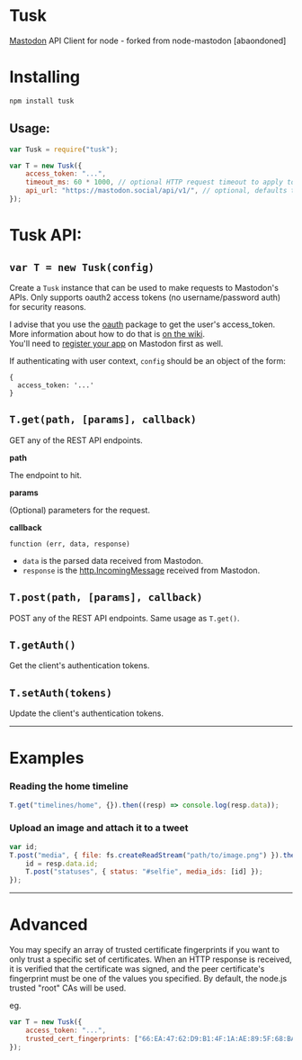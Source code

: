 # Tusk

[Mastodon](https://github.com/skullzarmy/Tusk) API Client for node - forked from node-mastodon [abaondoned]

# Installing

```
npm install tusk
```

## Usage:

```javascript
var Tusk = require("tusk");

var T = new Tusk({
    access_token: "...",
    timeout_ms: 60 * 1000, // optional HTTP request timeout to apply to all requests.
    api_url: "https://mastodon.social/api/v1/", // optional, defaults to https://mastodon.social/api/v1/
});
```

# Tusk API:

## `var T = new Tusk(config)`

Create a `Tusk` instance that can be used to make requests to Mastodon's APIs. Only supports oauth2 access tokens (no username/password auth) for security reasons.

I advise that you use the [oauth](https://www.npmjs.com/package/oauth) package to get the user's access_token. More information about how to do that is [on the wiki](https://github.com/jessicahayley/node-mastodon/wiki/Getting-an-access_token-with-the-oauth-package).  
You'll need to [register your app](https://github.com/tootsuite/mastodon/blob/master/docs/Using-the-API/API.md#oauth-apps) on Mastodon first as well.

If authenticating with user context, `config` should be an object of the form:

```
{
  access_token: '...'
}
```

## `T.get(path, [params], callback)`

GET any of the REST API endpoints.

**path**

The endpoint to hit.

**params**

(Optional) parameters for the request.

**callback**

`function (err, data, response)`

-   `data` is the parsed data received from Mastodon.
-   `response` is the [http.IncomingMessage](http://nodejs.org/api/http.html#http_http_incomingmessage) received from Mastodon.

## `T.post(path, [params], callback)`

POST any of the REST API endpoints. Same usage as `T.get()`.

## `T.getAuth()`

Get the client's authentication tokens.

## `T.setAuth(tokens)`

Update the client's authentication tokens.

---

# Examples

### Reading the home timeline

```javascript
T.get("timelines/home", {}).then((resp) => console.log(resp.data));
```

### Upload an image and attach it to a tweet

```javascript
var id;
T.post("media", { file: fs.createReadStream("path/to/image.png") }).then((resp) => {
    id = resp.data.id;
    T.post("statuses", { status: "#selfie", media_ids: [id] });
});
```

---

# Advanced

You may specify an array of trusted certificate fingerprints if you want to only trust a specific set of certificates.
When an HTTP response is received, it is verified that the certificate was signed, and the peer certificate's fingerprint must be one of the values you specified. By default, the node.js trusted "root" CAs will be used.

eg.

```js
var T = new Tusk({
    access_token: "...",
    trusted_cert_fingerprints: ["66:EA:47:62:D9:B1:4F:1A:AE:89:5F:68:BA:6B:8E:BB:F8:1D:BF:8E"],
});
```

